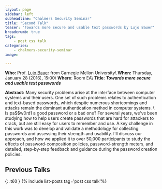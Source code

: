 ```yaml
---
layout: page
sidebar: left
subheadline: "Chalmers Security Seminar"
title: "Second Talk"
teaser: "Towards more secure and usable text passwords by Lujo Bauer"
breadcrumb: true
tags:
    - post css talk
categories:
    - chalmers-security-seminar
image:
    
---
```

**Who:** Prof. [Lujo Bauer](http://www.ece.cmu.edu/~lbauer/bio.html) from Carnegie Mellon University\\
**When:**  Thursday, January 28 (2016), 15:00\\
**Where:** Room EA\\
**Title:** ***Towards more secure and usable text passwords*** 


**Abstract:** 
Many security problems arise at the interface between computer systems and their users. One set of such problems relates to authentication and text-based passwords, which despite numerous shortcomings and attacks remain the dominant authentication method in computer systems.
\\
Is pa$$w0rd1 a good password or a bad one? For several years, we've been studying how to help users create passwords that are hard for attackers to crack, but are still easy for users to remember and use. A key challenge in this work was to develop and validate a methodology for collecting passwords and assessing their strength and usability. I'll discuss our approach, and how we applied it to over 50,000 participants to study the effects of password-composition policies, password-strength meters, and detailed, step-by-step feedback and guidance during the password creation policies. 

## Previous Talks
{: .t60 }
{% include list-posts tag='post css talk'%}
